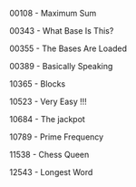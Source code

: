 00108 - Maximum Sum

00343 - What Base Is This?

00355 - The Bases Are Loaded

00389 - Basically Speaking

10365 - Blocks

10523 - Very Easy !!!

10684 - The jackpot

10789 - Prime Frequency

11538 - Chess Queen

12543 - Longest Word
